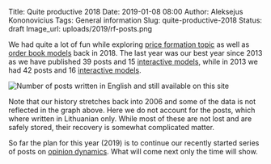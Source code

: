 Title: Quite productive 2018
Date: 2019-01-08 08:00
Author: Aleksejus Kononovicius
Tags: General information
Slug: quite-productive-2018
Status: draft
Image_url: uploads/2019/rf-posts.png

We had quite a lot of fun while exploring [price formation topic](/tag/price-formation-series/)
as well as [order book models](/tag/order-book/) back in 2018. The last year was
our best year since 2013 as we have published 39 posts and 15
[interactive models](/tag/interactive-models/), while in 2013 we had 42 posts and 16
[interactive models](/tag/interactive-models/).

![Number of posts written in English and still available on this site]({filename}/uploads/2019/rf-posts.png "The
number of posts written in English and still available on this iteration of Physics
of Risk. The wide bars represent total number of posts for each year since 2010,
while the narrower bars represent a number of posts with 'Interactive models' tag.")

Note that our history stretches back into 2006 and some of the data is not reflected
in the graph above. Here we do not account for the posts, which where written in
Lithuanian only. While most of these are not lost and are safely stored, their
recovery is somewhat complicated matter.

So far the plan for this year (2019) is to continue our recently started series
of posts on [opinion dynamics](/tag/opinion-dynamics/). What will come next only
the time will show.


